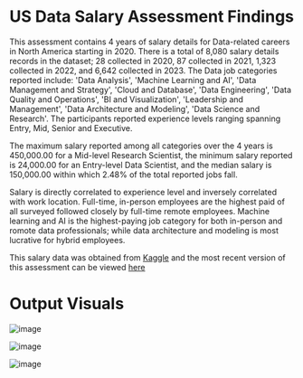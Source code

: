 # US Data Salary Assessment Findings
This assessment contains 4 years of salary details for Data-related careers in North America starting in 2020. There is a total of 8,080 salary details records in the dataset; 28 collected in 2020, 87 collected in 2021, 1,323 collected in 2022, and 6,642 collected in 2023. The Data job categories reported include: 'Data Analysis', 'Machine Learning and AI', 'Data Management and Strategy', 'Cloud and Database', 'Data Engineering', 'Data Quality and Operations', 'BI and Visualization', 'Leadership and Management', 'Data Architecture and Modeling', 'Data Science and Research'. The participants reported experience levels ranging spanning Entry, Mid, Senior and Executive.

The maximum salary reported among all categories over the 4 years is 450,000.00 for a Mid-level Research Scientist, the minimum salary reported is 24,000.00 for an Entry-level Data Scientist, and the median salary is 150,000.00 within which 2.48% of the total reported jobs fall.

Salary is directly correlated to experience level and inversely correlated with work location. Full-time, in-person employees are the highest paid of all surveyed followed closely by full-time remote employees. Machine learning and AI is the highest-paying job category for both in-person and romote data professionals; while data architecture and modeling is most lucrative for hybrid employees. 

This salary data was obtained from [Kaggle](https://www.kaggle.com/datasets/hummaamqaasim/jobs-in-data) and the most recent version of this assessment can be viewed [here](https://www.kaggle.com/code/sonyalawrence/data-salaries-in-north-america)

# Output Visuals
![image](https://github.com/Sonya-7/US_Data_Salaries/assets/92489108/84a2ac84-80c1-470f-81f0-4d2e3430f9b7)

![image](https://github.com/Sonya-7/US_Data_Salaries/assets/92489108/35b30095-5eff-4ae1-8948-e45361db3152)

![image](https://github.com/Sonya-7/US_Data_Salaries/assets/92489108/b7962ef1-ef82-4d68-bea0-ad331cb6c504)

